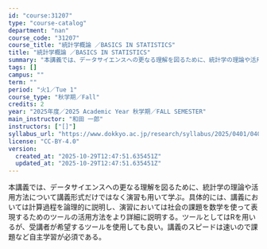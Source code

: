 ```yaml
---
id: "course:31207"
type: "course-catalog"
department: "nan"
course_code: "31207"
course_title: "統計学概論 ／BASICS IN STATISTICS"
title: "統計学概論 ／BASICS IN STATISTICS"
summary: "本講義では、データサイエンスへの更なる理解を図るために、統計学の理論や活用方法について講義形式だけではなく演習も用いて学ぶ。具体的には、講義においては計算過程を論理的に説明し、演習においては社会の課題を数学を使って表現するためのツールの活用…"
tags: []
campus: ""
term: ""
period: "火1／Tue 1"
course_type: "秋学期／Fall"
credits: 2
year: "2025年度／2025 Academic Year 秋学期／FALL SEMESTER"
main_instructor: "和田 一郎"
instructors: ["[]"]
syllabus_url: "https://www.dokkyo.ac.jp/research/syllabus/2025/0401/0401_31207_ja_JP.html"
license: "CC-BY-4.0"
version:
  created_at: "2025-10-29T12:47:51.635451Z"
  updated_at: "2025-10-29T12:47:51.635451Z"
---
```

本講義では、データサイエンスへの更なる理解を図るために、統計学の理論や活用方法について講義形式だけではなく演習も用いて学ぶ。具体的には、講義においては計算過程を論理的に説明し、演習においては社会の課題を数学を使って表現するためのツールの活用方法をより詳細に説明する。ツールとしてはRを用いるが、受講者が希望するツールを使用しても良い。講義のスピードは速いので課題など自主学習が必須である。
